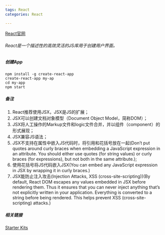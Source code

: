 ```yaml
---
tags: React
categories: React

---
```


[React官网](https://reactjs.org)


###### React是一个描述性的高效灵活的JS库用于创建用户界面。

##### 创建App

	npm install -g create-react-app  
	create-react-app my-ap
	cd my-app
	npm start
	
##### 备注

1. React推荐使用JSX，JSX是JS的扩展；
2. JSX可以创建文档对象模型（Document Object Model，简称DOM）；
3. JSX将人工操作的Markup文件和logic文件合并，并以组件（component）的形式展现；
4. JSX兼容JS语法；
5. JSX不支持在属性中嵌入JS代码时，将引用和花括号放在一起(Don’t put quotes around curly braces when embedding a JavaScript expression in an attribute. You should either use quotes (for string values) or curly braces (for expressions), but not both in the same attribute.);
6. 使用花括号将JS代码嵌入JSX(You can embed any JavaScript expression in JSX by wrapping it in curly braces.)
7. JSX能防止注入攻击(Injection Attacks, XSS (cross-site-scripting))(By default, React DOM escapes any values embedded in JSX before rendering them. Thus it ensures that you can never inject anything that’s not explicitly written in your application. Everything is converted to a string before being rendered. This helps prevent XSS (cross-site-scripting) attacks.)




##### 相关链接

[Starter Kits](https://reactjs.org/community/starter-kits.html)